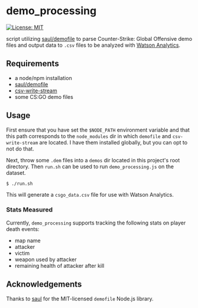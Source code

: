 # demo_processing

 [![License: MIT](https://img.shields.io/badge/License-MIT-yellow.svg)](https://opensource.org/licenses/MIT)

script utilizing [saul/demofile](https://github.com/saul/demofile) to parse
Counter-Strike: Global Offensive demo files and output data to `.csv` files to
be analyzed with [Watson Analytics](https://www.ibm.com/analytics/watson-analytics/us-en/).

## Requirements

* a node/npm installation
* [saul/demofile](https://github.com/saul/demofile)
* [csv-write-stream](https://www.npmjs.com/package/csv-write-stream)
* some CS:GO demo files

## Usage

First ensure that you have set the `$NODE_PATH` environment variable and that
this path corresponds to the `node_modules` dir in which `demofile` and
`csv-write-stream` are located. I have them installed globally, but you can
opt to not do that.

Next, throw some `.dem` files into a `demos` dir located in this project's root
directory. Then `run.sh` can be used to run `demo_processing.js` on the dataset.

```shell
$ ./run.sh
```

This will generate a `csgo_data.csv` file for use with Watson Analytics.

### Stats Measured

Currently, `demo_processing` supports tracking the following stats on player
death events:

* map name
* attacker
* victim
* weapon used by attacker
* remaining health of attacker after kill

## Acknowledgements

Thanks to [saul](https://github.com/saul) for the MIT-licensed `demofile`
Node.js library.
